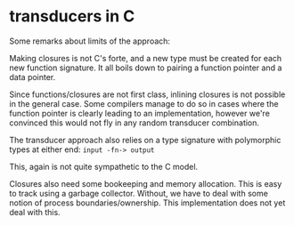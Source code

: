 # transducers in C

Some remarks about limits of the approach:

Making closures is not C's forte, and a new type must be created for
each new function signature. It all boils down to pairing a function
pointer and a data pointer.

Since functions/closures are not first class, inlining closures is not
possible in the general case. Some compilers manage to do so in cases
where the function pointer is clearly leading to an implementation,
however we're convinced this would not fly in any random transducer
combination.

The transducer approach also relies on a type signature with
polymorphic types at either end: `input -fn-> output`

This, again is not quite sympathetic to the C model.

Closures also need some bookeeping and memory allocation. This is easy
to track using a garbage collector. Without, we have to deal with some
notion of process boundaries/ownership. This implementation does not
yet deal with this.
